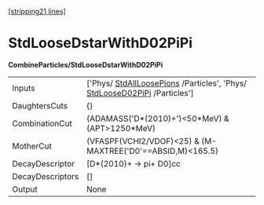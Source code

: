 [[stripping21 lines]](./stripping21-index)

# StdLooseDstarWithD02PiPi

**CombineParticles/StdLooseDstarWithD02PiPi**

|                  |                                                                                                                                                |
|------------------|------------------------------------------------------------------------------------------------------------------------------------------------|
| Inputs           | ['Phys/ [StdAllLoosePions](./stripping21-stdallloosepions) /Particles', 'Phys/ [StdLooseD02PiPi](./stripping21-stdloosed02pipi) /Particles'] |
| DaughtersCuts    | {}                                                                                                                                             |
| CombinationCut   | (ADAMASS('D\*(2010)+')\<50\*MeV) & (APT\>1250\*MeV)                                                                                            |
| MotherCut        | (VFASPF(VCHI2/VDOF)\<25) & (M-MAXTREE('D0'==ABSID,M)\<165.5)                                                                                   |
| DecayDescriptor  | [D\*(2010)+ -\> pi+ D0]cc                                                                                                                    |
| DecayDescriptors | []                                                                                                                                           |
| Output           | None                                                                                                                                           |
